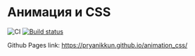 # Анимация и CSS

![CI](https://github.com/pryanikkun/animation_css/actions/workflows/web.yml/badge.svg)
[![Build status](https://ci.appveyor.com/api/projects/status/e3511b0fr83wybjw?svg=true)](https://ci.appveyor.com/project/pryanikkun/animation-css)

Github Pages link: https://pryanikkun.github.io/animation_css/

